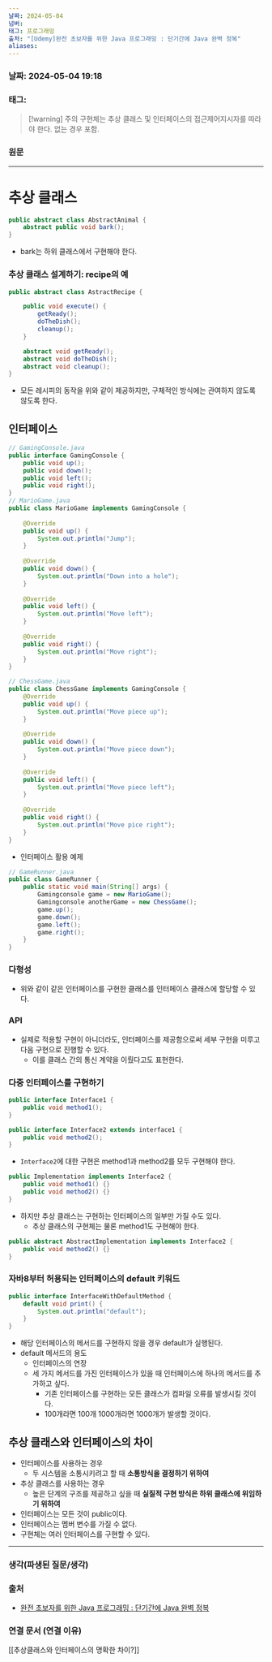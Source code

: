 ```yaml
---
날짜: 2024-05-04
넘버: 
태그: 프로그래밍
출처: "[Udemy]완전 초보자를 위한 Java 프로그래밍 : 단기간에 Java 완벽 정복"
aliases:
---
```

### 날짜:  2024-05-04 19:18

### 태그:

>[!warning] 주의
> 구현체는 추상 클래스 및 인터페이스의 접근제어지시자를 따라야 한다.
> 없는 경우 포함.

### 원문
---
# 추상 클래스
```java
public abstract class AbstractAnimal {
	abstract public void bark();
}
```
- bark는 하위 클래스에서 구현해야 한다.
### 추상 클래스 설계하기: recipe의 예
```java
public abstract class AstractRecipe {

	public void execute() {
		getReady();
		doTheDish();
		cleanup();
	}

	abstract void getReady();
	abstract void doTheDish();
	abstract void cleanup();
}
```
- 모든 레시피의 동작을 위와 같이 제공하지만, 구체적인 방식에는 관여하지 않도록 않도록 한다.
## 인터페이스
```java
// GamingConsole.java
public interface GamingConsole {
	public void up();
	public void down();
	public void left();
	public void right();
}
// MarioGame.java
public class MarioGame implements GamingConsole {
	
	@Override
	public void up() {
		System.out.println("Jump");
	}
	
	@Override
	public void down() {
		System.out.println("Down into a hole");
	}
	
	@Override
	public void left() {
		System.out.println("Move left");
	}
	
	@Override
	public void right() {
		System.out.println("Move right");
	}
}

// ChessGame.java
public class ChessGame implements GamingConsole {
	@Override
	public void up() {
		System.out.println("Move piece up");
	}
	
	@Override
	public void down() {
		System.out.println("Move piece down");
	}
	
	@Override
	public void left() {
		System.out.println("Move piece left");
	}
	
	@Override
	public void right() {
		System.out.println("Move pice right");
	}
}
```
- 인터페이스 활용 예제
```java
// GameRunner.java
public class GameRunner {
	public static void main(String[] args) {
		Gamingconsole game = new MarioGame();
		Gamingconsole anotherGame = new ChessGame();
		game.up();
		game.down();
		game.left();
		game.right();
	}
}
```
### 다형성
- 위와 같이 같은 인터페이스를 구현한 클래스를 인터페이스 클래스에 할당할 수 있다.
### API
- 실제로 적용할 구현이 아니더라도, 인터페이스를 제공함으로써 세부 구현을 미루고 다음 구현으로 진행할 수 있다.
	- 이를 클래스 간의 통신 계약을 이뤘다고도 표현한다.
### 다중 인터페이스를 구현하기
```java
public interface Interface1 {
	public void method1();
}

public interface Interface2 extends interface1 {
	public void method2();
}
```
- `Interface2`에 대한 구현은 method1과 method2를 모두 구현해야 한다.
```java
public Implementation implements Interface2 {
	public void method1() {}
	public void method2() {}
}
```
- 하지만 추상 클래스는 구현하는 인터페이스의 일부만 가질 수도 있다.
	- 추상 클래스의 구현체는 물론 method1도 구현해야 한다.
```java
public abstract AbstractImplementation implements Interface2 {
	public void method2() {}
}
```
### 자바8부터 허용되는 인터페이스의 default 키워드
```java
public interface InterfaceWithDefaultMethod {
	default void print() {
		System.out.println("default");
	}
}
```
- 해당 인터페이스의 메서드를 구현하지 않을 경우 default가 실행된다.
- default 메서드의 용도
	- 인터페이스의 연장
	- 세 가지 메서드를 가진 인터페이스가 있을 때 인터페이스에 하나의 메서드를 추가하고 싶다.
		- 기존 인터페이스를 구현하는 모든 클래스가 컴파일 오류를 발생시킬 것이다.
		- 100개라면 100개 1000개라면 1000개가 발생할 것이다.
## 추상 클래스와 인터페이스의 차이
- 인터페이스를 사용하는 경우
	- 두 시스템을 소통시키려고 할 때 **소통방식을 결정하기 위하여**
- 추상 클래스를 사용하는 경우
	- 높은 단계의 구조를 제공하고 싶을 때 **실질적 구현 방식은 하위 클래스에 위임하기 위하여**
- 인터페이스는 모든 것이 public이다.
- 인터페이스는 멤버 변수를 가질 수 없다.
- 구현체는 여러 인터페이스를 구현할 수 있다.
---
### 생각(파생된 질문/생각)

### 출처
- [완전 초보자를 위한 Java 프로그래밍 : 단기간에 Java 완벽 정복](https://www.udemy.com/course/best-java-programming/?couponCode=ST6MT42324)

### 연결 문서 (연결 이유)
[[추상클래스와 인터페이스의 명확한 차이?]]


